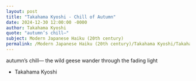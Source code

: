 ```yaml
---
layout: post
title: "Takahama Kyoshi - Chill of Autumn"
date: 2024-12-30 12:00:00 -0000
author: Takahama Kyoshi
quote: "autumn’s chill—"
subject: Modern Japanese Haiku (20th century)
permalink: /Modern Japanese Haiku (20th century)/Takahama Kyoshi/Takahama Kyoshi - Chill of Autumn
---
```


autumn’s chill—
the wild geese wander
through the fading light

- Takahama Kyoshi
